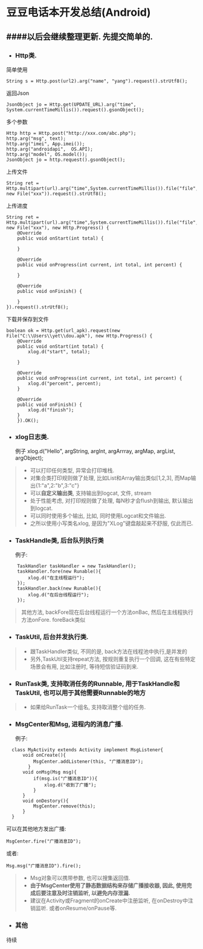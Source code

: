 # 豆豆电话本开发总结(Android)
####以后会继续整理更新. 先提交简单的.
-------------------------------------------


- ### Http类.

简单使用
```
String s = Http.post(url2).arg("name", "yang").request().strUtf8();
```

返回Json
```
JsonObject jo = Http.get(UPDATE_URL).arg("time", System.currentTimeMillis()).request().gsonObject();
```

多个参数
```
Http http = Http.post("http://xxx.com/abc.php");
http.arg("msg", text);
http.arg("imei", App.imei());
http.arg("androidapi",  OS.API);
http.arg("model", OS.model());
JsonObject jo = http.request().gsonObject();
```
上传文件
```
String ret = Http.multipart(url).arg("time",System.currentTimeMillis()).file("file", new File("xxx")).request().strUtf8();
```
上传进度
```
String ret = Http.multipart(url).arg("time",System.currentTimeMillis()).file("file", new File("xxx"), new Http.Progress() {
	@Override
	public void onStart(int total) {

	}

	@Override
	public void onProgress(int current, int total, int percent) {

	}

	@Override
	public void onFinish() {

	}
}).request().strUtf8();
```

下载并保存到文件
```
boolean ok = Http.get(url_apk).request(new File("C:\\Users\\yet\\dou.apk"), new Http.Progress() {
	@Override
	public void onStart(int total) {
		xlog.d("start", total);

	}

	@Override
	public void onProgress(int current, int total, int percent) {
		xlog.d("percent", percent);
	}

	@Override
	public void onFinish() {
		xlog.d("finish");
	}
	}).OK();
```

- ### xlog日志类.
    例子
	xlog.d("Hello", argString, argInt, argArrray, argMap, argList, argObject);
> * 可以打印任何类型, 异常会打印堆栈.<br/>
> * 对集合类打印规则做了处理, 比如List和Array输出类似[1,2,3], 而Map输出{1:"a",2:"b",3:"c"}
> * 可以**自定义输出类**, 支持输出到logcat, 文件, stream
> * 处于性能考虑, 对打印规则做了处理, 每N秒才会flush到输出, 默认输出到logcat.
> * 可以同时使用多个输出, 比如, 同时使用Logcat和文件输出.
> * 之所以使用小写类名xlog, 是因为"XLog"键盘敲起来不舒服, 仅此而已.

- ### TaskHandle类, 后台队列执行类
    例子:
```
	TaskHandler taskHandler = new TaskHandler();
    taskHandler.fore(new Runable(){
        xlog.d("在主线程运行");
    });
    taskHandler.back(new Runable(){
        xlog.d("在后台线程运行");
    });
```

>  其他方法, backFore现在后台线程运行一个方法onBac, 然后在主线程执行方法onFore.  foreBack类似

- ###  TaskUtil, 后台并发执行类.
> * 跟TaskHandler类似, 不同的是, back方法在线程池中执行,是并发的
> * 另外,TaskUtil支持repeat方法, 按规则重复执行一个回调, 这在有些特定场景会有用, 比如注册时, 等待短信验证码到来. 

- ###  RunTask类, 支持取消任务的Runnable,  用于TaskHandle和TaskUtil,  也可以用于其他需要Runnable的地方
> * 如果给RunTask一个组名, 支持取消整个组的任务.<br/>

- ###  MsgCenter和Msg, 进程内的消息广播.
    例子:
```
  class MyActivity extends Activity implement MsgListener{
      void onCreate(){
          MsgCenter.addListener(this, "广播消息ID");
        }
      void onMsg(Msg msg){ 
          if(msg.is("广播消息ID")){  
              xlog.d("收到了广播");  
          }  
      } 
      void onDestory(){ 
          MsgCenter.remove(this);  
      }
  }
``` 
可以在其他地方发出广播:

    MsgCenter.fire("广播消息ID");

或者:

    Msg.msg("广播消息ID").fire();

> * Msg对象可以携带参数, 也可以搜集返回值. 
> * **由于MsgCenter使用了静态数据结构来存储广播接收器, 因此, 使用完成后要注意及时注销监听, 以避免内存泄漏.**
> * 建议在Activity或Fragment的onCreate中注册监听,  在onDestroy中注销监听. 或者onResume/onPause等.

- ### 其他
待续

